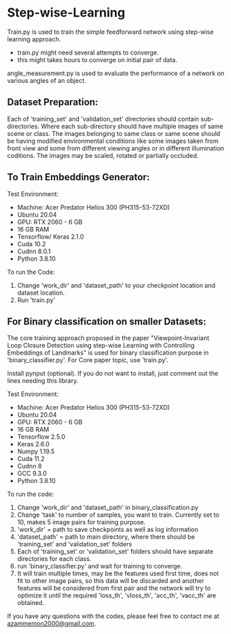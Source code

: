 # Step-wise-Learning


Train.py is used to train the simple feedforward network using step-wise learning approach.
- train.py might need several attempts to converge. 
- this might takes hours to converge on initial pair of data. 

angle_measurement.py is used to evaluate the performance of a network on various angles of an object.



Dataset Preparation:
----------------------
Each of 'training_set' and 'validation_set' directories should contain sub-directories. Where each sub-directory should have multiple images of same scene or class. The images belonging to same class or same scene should be having modified environmental conditions like some images taken from front view and some from different viewing angles or in different illumination coditions. The images may be scaled, rotated or partially occluded.


To Train Embeddings Generator:
---------------------------
Test Environment:
- Machine: Acer Predator Helios 300 (PH315-53-72XD)
- Ubuntu 20.04
- GPU: RTX 2060 - 6 GB
- 16 GB RAM
- Tensorflow/ Keras 2.1.0
- Cuda 10.2
- Cudnn 8.0.1
- Python 3.8.10



To run the Code:
1. Change 'work_dir' and 'dataset_path' to your checkpoint location and dataset location.
2. Run 'train.py'


For Binary classification on smaller Datasets:
----------------------------------------------
The core training approach proposed in the paper "Viewpoint-Invariant Loop Closure Detection using step-wise Learning with Controlling Embeddings of Landmarks" is used for binary classification purpose in 'binary_classifier.py'. For Core paper topic, use 'train.py'.

Install pynput (optional). If you do not want to install, just comment out the lines needing this library.

Test Environment:
- Machine: Acer Predator Helios 300 (PH315-53-72XD)
- Ubuntu 20.04
- GPU: RTX 2060 - 6 GB
- 16 GB RAM
- Tensorflow 2.5.0
- Keras 2.6.0
- Numpy 1.19.5
- Cuda 11.2
- Cudnn 8
- GCC 9.3.0
- Python 3.8.10

To run the code:

1. Change 'work_dir' and 'dataset_path' in binary_classification.py
2. Change 'task' to number of samples, you want to train. Currently set to 10, makes 5 image pairs for training purpose.
3. 'work_dir' = path to save checkpoints as well as log information
4. 'dataset_path' = path to main directory, where there should be 'training_set' and 'validation_set' folders
5. Each of 'training_set' or 'validation_set' folders should have separate directories for each class.
6. run 'binary_classifier.py' and wait for training to converge.
7. It will train multiple times, may be the features used first time, does not fit to other image pairs, so this data will be discarded and another features will be considered from first pair and the network will try to optimize it until the required 'loss_th', 'vloss_th', 'acc_th', 'vacc_th' are obtained.


If you have any questions with the codes, please feel free to contact me at azammemon2000@gmail.com.
